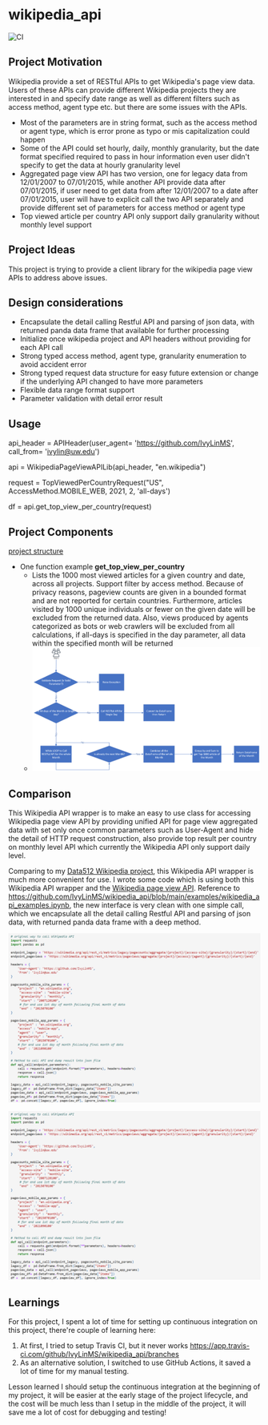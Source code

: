 # wikipedia_api
![CI](https://github.com/IvyLinMS/wikipedia_api/workflows/CI/badge.svg)

## Project Motivation

Wikipedia provide a set of RESTful APIs to get Wikipedia's page view data. Users of these APIs can provide different Wikipedia projects they are interested in and specify date range as well as different filters such as access method, agent type etc. but there are some issues with the APIs.
  + Most of the parameters are in string format, such as the access method or agent type, which is error prone as typo or mis capitalization could happen
  + Some of the API could set hourly, daily, monthly granularity, but the date format specified required to pass in hour information even user didn't specify to get the data at hourly granularity level
  + Aggregated page view API has two version, one for legacy data from 12/01/2007 to 07/01/2015, while another API provide data after 07/01/2015, if user need to get data from after 12/01/2007 to a date after 07/01/2015, user will have to explicit call the two API separately and provide different set of parameters for access method or agent type
  + Top viewed article per country API only support daily granularity without monthly level support
  
 
## Project Ideas

This project is trying to provide a client library for the wikipedia page view APIs to address above issues.

## Design considerations

  + Encapsulate the detail calling Restful API and parsing of json data, with returned panda data frame that available for further processing
  + Initialize once wikipedia project and API headers without providing for each API call
  + Strong typed access method, agent type, granularity enumeration to avoid accident error
  + Strong typed request data structure for easy future extension or change if the underlying API changed to have more parameters
  + Flexible data range format support
  + Parameter validation with detail error result
  
  
## Usage

api_header = APIHeader(user_agent= 'https://github.com/IvyLinMS', call_from= 'ivylin@uw.edu')

api = WikipediaPageViewAPILib(api_header, "en.wikipedia")

request = TopViewedPerCountryRequest("US", AccessMethod.MOBILE_WEB, 2021, 2, 'all-days')

df = api.get_top_view_per_country(request)


## Project Components

[project structure](./diagram/ProjectStruture.jpg)
+ One function example <b>get_top_view_per_country</b>
     +  Lists the 1000 most viewed articles for a given country and date, across all projects. 
        Support filter by access method. Because of privacy reasons, pageview counts are given 
        in a bounded format and are not reported for certain countries. Furthermore, articles 
        visited by 1000 unique individuals or fewer on the given date will be excluded from the 
        returned data. Also, views produced by agents categorized as bots or web crawlers will 
        be excluded from all calculations, if all-days is specified in the day parameter, all data
        within the specified month will be returned
     +  ![alt tag](./diagram/GetTopViewed.png)


## Comparison
This Wikipedia API wrapper is to make an easy to use class for accessing Wikipedia page view API by providing unified API for page view aggregated data with set only once common parameters such as User-Agent and hide the detail of HTTP request construction, also provide top result per country on monthly level API which currently the Wikipedia API only support daily level.

Comparing to my [Data512 Wikipedia project](https://github.com/IvyLinMS/data-512-a1/blob/main/hcds-a1-data-curation.ipynb), this Wikipedia API wrapper is much more convenient for use. I wrote some code which is using both this Wikipedia API wrapper and the [Wikipedia page view API](https://wikitech.wikimedia.org/wiki/Analytics/AQS/Pageviews). Reference to https://github.com/IvyLinMS/wikipedia_api/blob/main/examples/wikipedia_api_examples.ipynb, the new interface is very clean with one simple call, which we encapsulate all the detail calling Restful API and parsing of json data, with returned panda data frame with a deep method.

![OriginalCall](./examples/OriginalCALL.png)

![SimpleCall](./examples/OriginalCALL.png)


## Learnings
For this project, I spent a lot of time for setting up continuous integration on this project, there're couple of learning here:
1. At first, I tried to setup Travis CI, but it never works https://app.travis-ci.com/github/IvyLinMS/wikipedia_api/branches
2. As an alternative solution, I switched to use GitHub Actions, it saved a lot of time for my manual testing.

Lesson learned I should setup the continuous integration at the beginning of my project, it will be easier at the early stage of the project lifecycle, and the cost will be much less than I setup in the middle of the project, it will save me a lot of cost for debugging and testing!

